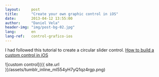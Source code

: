 ```yaml
---
layout:     post
title:      "Create your own graphic control in iOS"
date:       2013-04-12 13:55:00
author:     "Daniel Vela"
header-img: "img/post-bg-02.jpg"
lang:       en
lang-ref:   control-grafico-ios
---
```



I had followed this tutorial to create a circular slider control. [How to build a custom control in iOS](http://www.thinkandbuild.it/how-to-build-a-custom-control-in-ios/)


![custom control]({{ site.url }}/assets/tumblr_inline_ml554yH7yQ1qz4rgp.png)
